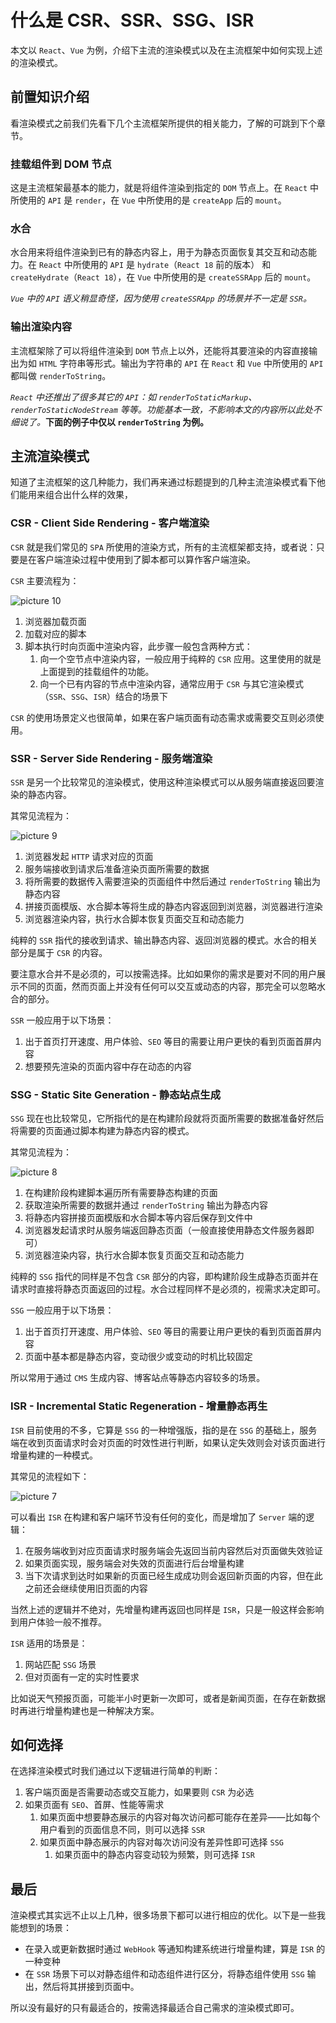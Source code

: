 # 什么是 CSR、SSR、SSG、ISR

本文以 `React`、`Vue` 为例，介绍下主流的渲染模式以及在主流框架中如何实现上述的渲染模式。

## 前置知识介绍

看渲染模式之前我们先看下几个主流框架所提供的相关能力，了解的可跳到下个章节。

### 挂载组件到 DOM 节点

这是主流框架最基本的能力，就是将组件渲染到指定的 `DOM` 节点上。在 `React` 中所使用的 `API` 是 `render`，在 `Vue` 中所使用的是 `createApp` 后的 `mount`。

### 水合

水合用来将组件渲染到已有的静态内容上，用于为静态页面恢复其交互和动态能力。在 `React` 中所使用的 `API` 是 `hydrate`（`React 18` 前的版本） 和 `createHydrate`（`React 18`），在 `Vue` 中所使用的是 `createSSRApp` 后的 `mount`。

_`Vue` 中的 `API` 语义稍显奇怪，因为使用 `createSSRApp` 的场景并不一定是 `SSR`。_

### 输出渲染内容

主流框架除了可以将组件渲染到 `DOM` 节点上以外，还能将其要渲染的内容直接输出为如 `HTML` 字符串等形式。输出为字符串的 `API` 在 `React` 和 `Vue` 中所使用的 `API` 都叫做 `renderToString`。

_`React` 中还推出了很多其它的 `API`：如 `renderToStaticMarkup`、 `renderToStaticNodeStream` 等等。功能基本一致，不影响本文的内容所以此处不细说了。_**下面的例子中仅以 `renderToString` 为例。**

## 主流渲染模式

知道了主流框架的这几种能力，我们再来通过标题提到的几种主流渲染模式看下他们能用来组合出什么样的效果，

### CSR - Client Side Rendering - 客户端渲染

`CSR` 就是我们常见的 `SPA` 所使用的渲染方式，所有的主流框架都支持，或者说：只要是在客户端渲染过程中使用到了脚本都可以算作客户端渲染。

`CSR` 主要流程为：

![picture 10](https://stg.heyfe.org/images/blog-csr-ssr-ssg-isr-1688220493212.png)

1. 浏览器加载页面
2. 加载对应的脚本
3. 脚本执行时向页面中渲染内容，此步骤一般包含两种方式：
    1. 向一个空节点中渲染内容，一般应用于纯粹的 `CSR` 应用。这里使用的就是上面提到的挂载组件的功能。
    2. 向一个已有内容的节点中渲染内容，通常应用于 `CSR` 与其它渲染模式（`SSR`、`SSG`、`ISR`）结合的场景下

`CSR` 的使用场景定义也很简单，如果在客户端页面有动态需求或需要交互则必须使用。

### SSR - Server Side Rendering - 服务端渲染

`SSR` 是另一个比较常见的渲染模式，使用这种渲染模式可以从服务端直接返回要渲染的静态内容。

其常见流程为：

![picture 9](https://stg.heyfe.org/images/blog-csr-ssr-ssg-isr-1688220457338.png)

1. 浏览器发起 `HTTP` 请求对应的页面
2. 服务端接收到请求后准备渲染页面所需要的数据
3. 将所需要的数据传入需要渲染的页面组件中然后通过 `renderToString` 输出为静态内容
4. 拼接页面模版、水合脚本等将生成的静态内容返回到浏览器，浏览器进行渲染
5. 浏览器渲染内容，执行水合脚本恢复页面交互和动态能力

纯粹的 `SSR` 指代的接收到请求、输出静态内容、返回浏览器的模式。水合的相关部分是属于 `CSR` 的内容。

要注意水合并不是必须的，可以按需选择。比如如果你的需求是要对不同的用户展示不同的页面，然而页面上并没有任何可以交互或动态的内容，那完全可以忽略水合的部分。

`SSR` 一般应用于以下场景：

1. 出于首页打开速度、用户体验、`SEO` 等目的需要让用户更快的看到页面首屏内容
2. 想要预先渲染的页面内容中存在动态的内容

### SSG - Static Site Generation - 静态站点生成

`SSG` 现在也比较常见，它所指代的是在构建阶段就将页面所需要的数据准备好然后将需要的页面通过脚本构建为静态内容的模式。

其常见流程为：

![picture 8](https://stg.heyfe.org/images/blog-csr-ssr-ssg-isr-1688220324110.png)

1. 在构建阶段构建脚本遍历所有需要静态构建的页面
2. 获取渲染所需要的数据并通过 `renderToString` 输出为静态内容
3. 将静态内容拼接页面模版和水合脚本等内容后保存到文件中
4. 浏览器发起请求时从服务端返回静态页面（一般直接使用静态文件服务器即可）
5. 浏览器渲染内容，执行水合脚本恢复页面交互和动态能力

纯粹的 `SSG` 指代的同样是不包含 `CSR` 部分的内容，即构建阶段生成静态页面并在请求时直接将静态页面返回的过程。水合过程同样不是必须的，视需求决定即可。

`SSG` 一般应用于以下场景：

1. 出于首页打开速度、用户体验、`SEO` 等目的需要让用户更快的看到页面首屏内容
2. 页面中基本都是静态内容，变动很少或变动的时机比较固定

所以常用于通过 `CMS` 生成内容、博客站点等静态内容较多的场景。

### ISR - Incremental Static Regeneration - 增量静态再生

`ISR` 目前使用的不多，它算是 `SSG` 的一种增强版，指的是在 `SSG` 的基础上，服务端在收到页面请求时会对页面的时效性进行判断，如果认定失效则会对该页面进行增量构建的一种模式。

其常见的流程如下：

![picture 7](https://stg.heyfe.org/images/blog-csr-ssr-ssg-isr-1688218599564.png)

可以看出 `ISR` 在构建和客户端环节没有任何的变化，而是增加了 `Server` 端的逻辑：

1. 在服务端收到对应页面请求时服务端会先返回当前内容然后对页面做失效验证
2. 如果页面实现，服务端会对失效的页面进行后台增量构建
3. 当下次请求到达时如果新的页面已经生成成功则会返回新页面的内容，但在此之前还会继续使用旧页面的内容

当然上述的逻辑并不绝对，先增量构建再返回也同样是 `ISR`，只是一般这样会影响到用户体验一般不推荐。

`ISR` 适用的场景是：

1. 网站匹配 `SSG` 场景
2. 但对页面有一定的实时性要求

比如说天气预报页面，可能半小时更新一次即可，或者是新闻页面，在存在新数据时再进行增量构建也是一种解决方案。

## 如何选择

在选择渲染模式时我们通过以下逻辑进行简单的判断：

1. 客户端页面是否需要动态或交互能力，如果要则 `CSR` 为必选
2. 如果页面有 `SEO`、首屏、性能等需求
    1. 如果页面中想要静态展示的内容对每次访问都可能存在差异——比如每个用户看到的页面信息不同，则可以选择 `SSR`
    2. 如果页面中静态展示的内容对每次访问没有差异性即可选择 `SSG`
        1. 如果页面中的静态内容变动较为频繁，则可选择 `ISR`

## 最后

渲染模式其实远不止以上几种，很多场景下都可以进行相应的优化。以下是一些我能想到的场景：

-   在录入或更新数据时通过 `WebHook` 等通知构建系统进行增量构建，算是 `ISR` 的一种变种
-   在 `SSR` 场景下可以对静态组件和动态组件进行区分，将静态组件使用 `SSG` 输出，然后将其拼接到页面中。

所以没有最好的只有最适合的，按需选择最适合自己需求的渲染模式即可。
